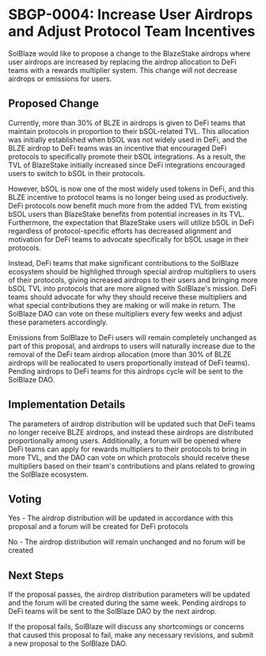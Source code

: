 # SBGP-0004: Increase User Airdrops and Adjust Protocol Team Incentives
SolBlaze would like to propose a change to the BlazeStake airdrops where user airdrops are increased by replacing the airdrop allocation to DeFi teams with a rewards multiplier system. This change will not decrease airdrops or emissions for users.

## Proposed Change
Currently, more than 30% of BLZE in airdrops is given to DeFi teams that maintain protocols in proportion to their bSOL-related TVL. This allocation was initially established when bSOL was not widely used in DeFi, and the BLZE airdrop to DeFi teams was an incentive that encouraged DeFi protocols to specifically promote their bSOL integrations. As a result, the TVL of BlazeStake initially increased since DeFi integrations encouraged users to switch to bSOL in their protocols.

However, bSOL is now one of the most widely used tokens in DeFi, and this BLZE incentive to protocol teams is no longer being used as productively. DeFi protocols now benefit much more from the added TVL from existing bSOL users than BlazeStake benefits from potential increases in its TVL. Furthermore, the expectation that BlazeStake users will utilize bSOL in DeFi regardless of protocol-specific efforts has decreased alignment and motivation for DeFi teams to advocate specifically for bSOL usage in their protocols.

Instead, DeFi teams that make significant contributions to the SolBlaze ecosystem should be highlighed through special airdrop multipliers to users of their protocols, giving increased airdrops to their users and bringing more bSOL TVL into protocols that are more aligned with SolBlaze's mission. DeFi teams should advocate for why they should receive these multipliers and what special contributions they are making or will make in return. The SolBlaze DAO can vote on these multipliers every few weeks and adjust these parameters accordingly.

Emissions from SolBlaze to DeFi users will remain completely unchanged as part of this proposal, and airdrops to users will naturally increase due to the removal of the DeFi team airdrop allocation (more than 30% of BLZE airdrops will be reallocated to users proportionally instead of DeFi teams). Pending airdrops to DeFi teams for this airdrops cycle will be sent to the SolBlaze DAO.

## Implementation Details
The parameters of airdrop distribution will be updated such that DeFi teams no longer receive BLZE airdrops, and instead these airdrops are distributed proportionally among users. Additionally, a forum will be opened where DeFi teams can apply for rewards multipliers to their protocols to bring in more TVL, and the DAO can vote on which protocols should receive these multipliers based on their team's contributions and plans related to growing the SolBlaze ecosystem.

## Voting
Yes - The airdrop distribution will be updated in accordance with this proposal and a forum will be created for DeFi protocols

No - The airdrop distribution will remain unchanged and no forum will be created

## Next Steps
If the proposal passes, the airdrop distribution parameters will be updated and the forum will be created during the same week. Pending airdrops to DeFi teams will be sent to the SolBlaze DAO by the next airdrop.

If the proposal fails, SolBlaze will discuss any shortcomings or concerns that caused this proposal to fail, make any necessary revisions, and submit a new proposal to the SolBlaze DAO.
